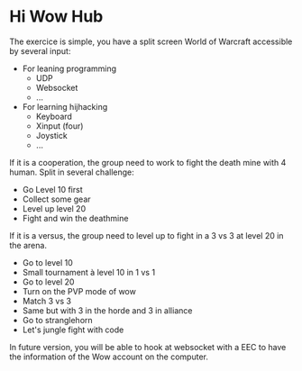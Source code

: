 # Hi Wow Hub

The exercice is simple, you have a split screen World of Warcraft accessible by several input:
- For leaning programming
  - UDP
  - Websocket
  - ...
- For learning hijhacking
  - Keyboard
  - Xinput (four)
  - Joystick
  - ...


If it is a cooperation, the group need to work to fight the death mine with 4 human.
Split in several challenge: 
- Go Level 10 first
- Collect some gear
- Level up level 20
- Fight and win the deathmine

If it is a versus, the group need to level up to fight in a 3 vs 3 at level 20 in the arena.
- Go to level 10 
- Small tournament à level 10 in 1 vs 1
- Go to level 20
- Turn on the PVP mode of wow
- Match 3 vs 3
- Same but with 3 in the horde and 3 in alliance
- Go to stranglehorn
- Let's jungle fight with code

In future version, you will be able to hook at websocket with a EEC to have the information of the Wow account on the computer.
